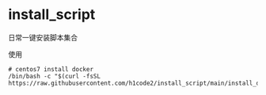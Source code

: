 # install_script
日常一键安装脚本集合


使用 
``` shell
# centos7 install docker
/bin/bash -c "$(curl -fsSL https://raw.githubusercontent.com/h1code2/install_script/main/install_docker.sh)"
```